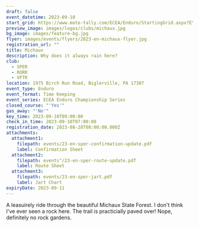 ```yaml
---
draft: false
event_datetime: 2023-09-10
start_grid: https://www.moto-tally.com/ECEA/Enduro/StartingGrid.aspx?EY=2023&EID=13
preview_image: images/logos/clubs/michaux.jpg
bg_image: images/feature-bg.jpg
flyer: images/events/flyers/2023-en-michaux-flyer.jpg
registration_url: ""
title: Michaux
description: Why does it always rain here?
club:
  - SPER
  - RORR
  - VFTR
location: 1975 Birch Run Road, Biglerville, PA 17307
event_type: Enduro
event_format: Time Keeping
event_series: ECEA Enduro Championship Series
closed_course: "'Yes'"
gas_away: "'No'"
key_time: 2023-09-10T09:00:00
check_in_time: 2023-09-10T07:00:00
registration_date: 2023-08-28T08:00:00.000Z
attachments:
  attachment1:
    filepath: events/23-en-sper-confirmation-update.pdf
    label: Confirmation Sheet
  attachment2:
    filepath: events"/23-en-sper-route-update.pdf
    label: Route Sheet
  attachment3:
    filepath: events/23-en-sper-jart.pdf
    label: Jart Chart
expiryDate: 2023-09-11
---
```


A leasuirely ride through the beautiful Michaux State Forest. I don't think I've ever seen a rock here. The trail is practicially paved over! Nope, definitely no rock gardens. 